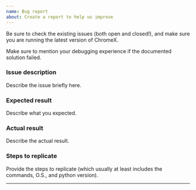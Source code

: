 ```yaml
---
name: Bug report
about: Create a report to help us improve
---
```


Be sure to check the existing issues (both open and closed!), and make sure you are running the latest version of ChromeX.


Make sure to mention your debugging experience if the documented solution failed.


### Issue description

Describe the issue briefly here.

### Expected result

Describe what you expected.

### Actual result

Describe the actual result.


### Steps to replicate

Provide the steps to replicate (which usually at least includes the commands, O.S., and python version).

-------------------------------------------------------------------------------
